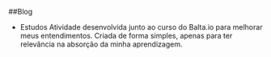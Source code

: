 ##Blog

- Estudos
Atividade desenvolvida junto ao curso do Balta.io para melhorar meus entendimentos.
Criada de forma simples, apenas para ter relevância na absorção da minha aprendizagem.